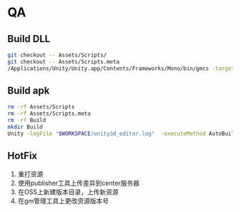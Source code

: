 # QA

## Build DLL
```sh
git checkout -- Assets/Scripts/
git checkout -- Assets/Scripts.meta
/Applications/Unity/Unity.app/Contents/Frameworks/Mono/bin/gmcs -target:library -out:Assets/Resources/Assembly-CSharp.bytes -debug- -recurse:*.cs -reference:/Applications/Unity/Unity.app/Contents/Frameworks/Managed/UnityEngine.dll,/Applications/Unity/Unity.app/Contents/UnityExtensions/Unity/GUISystem/UnityEngine.UI.dll,/Applications/Unity/Unity.app/Contents/Frameworks/Managed/UnityEditor.dll
```

## Build apk
```sh
rm -rf Assets/Scripts
rm -rf Assets/Scripts.meta
rm -rf Build
mkdir Build
Unity -logFile "$WORKSPACE/unity3d_editor.log"  -executeMethod AutoBuilder.PerformAndroidBuild -quit -batchmode 
```

## HotFix
1. 重打资源
2. 使用publisher工具上传差异到center服务器
3. 在OSS上新建版本目录，上传新资源
4. 在gm管理工具上更改资源版本号
